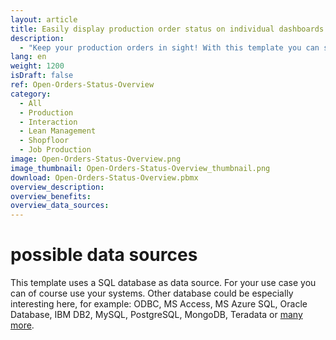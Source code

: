 ```yaml
---
layout: article
title: Easily display production order status on individual dashboards
description: 
  - "Keep your production orders in sight! With this template you can see the status of open customer orders of your production in a practical overview. In addition to the type of order, you can also see the progress of individual orders. In our example, each order goes through three steps: gluing, sawing and welding. A traffic light automatically shows whether the work step for the respective order has been started, is currently in progress or has already been completed. The production orders can be filtered via a touch screen. The data is stored in a variable list, but can also be linked to an ERP system such as the transport orders from SAP (table LTAK). Download the template for free and customize your very own dashboard!"
lang: en
weight: 1200
isDraft: false
ref: Open-Orders-Status-Overview
category:
  - All
  - Production
  - Interaction
  - Lean Management
  - Shopfloor
  - Job Production
image: Open-Orders-Status-Overview.png
image_thumbnail: Open-Orders-Status-Overview_thumbnail.png
download: Open-Orders-Status-Overview.pbmx
overview_description:
overview_benefits:
overview_data_sources:
---
```


# possible data sources

This template uses a SQL database as data source. For your use case you can of course use your systems. Other database could be especially interesting here, for example: ODBC, MS Access, MS Azure SQL, Oracle Database, IBM DB2, MySQL, PostgreSQL, MongoDB, Teradata or [many more](https://peakboard.com/en/interfaces/).
